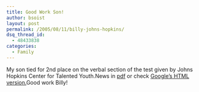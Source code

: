 ```yaml
---
title: Good Work Son!
author: bsoist
layout: post
permalink: /2005/08/11/billy-johns-hopkins/
dsq_thread_id:
  - 48433838
categories:
  - Family
---
```

My son tied for 2nd place on the verbal section of the test given by Johns Hopkins Center for Talented Youth.News in [pdf][1] or check [Google&#8217;s HTML version.][2]Good work Billy!

 [1]: http://www.communitypub.com/WKLYART/BCN_07.29.05.pdf
 [2]: http://72.14.207.104/search?q=cache:Q6D9mg4OyBMJ:www.communitypub.com/WKLYART/BCN_07.29.05.pdf+Bill+Soistmann&hl=en&start=29&client=firefox-a